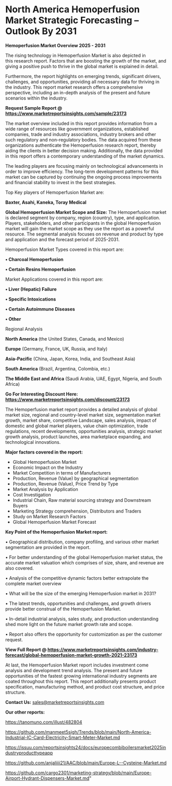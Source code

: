 # North America Hemoperfusion Market Strategic Forecasting – Outlook By 2031

<Strong> Hemoperfusion Market Overview 2025 - 2031</strong>

The rising technology in Hemoperfusion Market is also depicted in this research report. Factors that are boosting the growth of the market, and giving a positive push to thrive in the global market is explained in detail.

Furthermore, the report highlights on emerging trends, significant drivers, challenges, and opportunities, providing all necessary data for thriving in the industry. This report market research offers a comprehensive perspective, including an in-depth analysis of the present and future scenarios within the industry.

<strong>Request Sample Report @ <a href=https://www.marketreportsinsights.com/sample/23173>https://www.marketreportsinsights.com/sample/23173</a></strong>

The market overview included in this report provides information from a wide range of resources like government organizations, established companies, trade and industry associations, industry brokers and other such regulatory and non-regulatory bodies. The data acquired from these organizations authenticate the Hemoperfusion research report, thereby aiding the clients in better decision making. Additionally, the data provided in this report offers a contemporary understanding of the market dynamics.

The leading players are focusing mainly on technological advancements in order to improve efficiency. The long-term development patterns for this market can be captured by continuing the ongoing process improvements and financial stability to invest in the best strategies.

Top Key players of Hemoperfusion Market are:

<strong>Baxter, Asahi, Kaneka, Toray Medical</strong>

<strong><b>Global Hemoperfusion Market Scope and Size:</b></strong>
The Hemoperfusion market is declared segment by company, region (country), type, and application. Players, stakeholders, and other participants in the global Hemoperfusion market will gain the market scope as they use the report as a powerful resource. The segmental analysis focuses on revenue and product by type and application and the forecast period of 2025-2031.

Hemoperfusion Market Types covered in this report are:

<strong>• Charcoal Hemoperfusion

• Certain Resins Hemoperfusion</strong>

Market Applications covered in this report are:

<strong>• Liver (Hepatic) Failure

• Specific Intoxications

• Certain Autoimmune Diseases

• Other</strong> 

Regional Analysis

<strong>North America</strong> (the United States, Canada, and Mexico)

<strong>Europe</strong> (Germany, France, UK, Russia, and Italy)

<strong>Asia-Pacific</strong> (China, Japan, Korea, India, and Southeast Asia)

<strong>South America</strong> (Brazil, Argentina, Colombia, etc.)

<strong>The Middle East and Africa</strong> (Saudi Arabia, UAE, Egypt, Nigeria, and South Africa)

<strong>Go For Interesting Discount Here: <a href=https://www.marketreportsinsights.com/discount/23173>https://www.marketreportsinsights.com/discount/23173</a></strong>

The Hemoperfusion market report provides a detailed analysis of global market size, regional and country-level market size, segmentation market growth, market share, competitive Landscape, sales analysis, impact of domestic and global market players, value chain optimization, trade regulations, recent developments, opportunities analysis, strategic market growth analysis, product launches, area marketplace expanding, and technological innovations.

<strong><b>Major factors covered in the report:</b></strong>
<ul>
  <li>Global Hemoperfusion Market </li>
  <li>Economic Impact on the Industry</li>
  <li>Market Competition in terms of Manufacturers</li>
  <li>Production, Revenue (Value) by geographical segmentation</li>
  <li>Production, Revenue (Value), Price Trend by Type</li>
  <li>Market Analysis by Application</li>
  <li>Cost Investigation</li>
  <li>Industrial Chain, Raw material sourcing strategy and Downstream Buyers</li>
  <li>Marketing Strategy comprehension, Distributors and Traders</li>
  <li>Study on Market Research Factors</li>
  <li>Global Hemoperfusion Market Forecast</li>
</ul>

<strong><b>Key Point of the Hemoperfusion Market report:</b></strong>

• Geographical distribution, company profiling, and various other market segmentation are provided in the report.

• For better understanding of the global Hemoperfusion market status, the accurate market valuation which comprises of size, share, and revenue are also covered.

• Analysis of the competitive dynamic factors better extrapolate the complete market overview

• What will be the size of the emerging Hemoperfusion market in 2031?

• The latest trends, opportunities and challenges, and growth drivers provide better construal of the Hemoperfusion Market.

• In-detail industrial analysis, sales study, and production understanding shed more light on the future market growth rate and scope.

• Report also offers the opportunity for customization as per the customer request.

<strong><b>View Full Report @ <a href=https://www.marketreportsinsights.com/industry-forecast/global-hemoperfusion-market-growth-2021-23173>https://www.marketreportsinsights.com/industry-forecast/global-hemoperfusion-market-growth-2021-23173</a></b></strong>


At last, the Hemoperfusion Market report includes investment come analysis and development trend analysis. The present and future opportunities of the fastest growing international industry segments are coated throughout this report. This report additionally presents product specification, manufacturing method, and product cost structure, and price structure.

<strong>Contact Us:</strong>
sales@marketreportsinsights.com

<strong>Our other reports:</strong>

<a href=https://tanomuno.com/illust/482804>https://tanomuno.com/illust/482804</a>

<a href=https://github.com/manmeet5sigh/Trends/blob/main/North-America-Industrial-IC-Card-Electricity-Smart-Meter-Market.md>https://github.com/manmeet5sigh/Trends/blob/main/North-America-Industrial-IC-Card-Electricity-Smart-Meter-Market.md</a>

<a href=https://issuu.com/reportsinsights24/docs/europecombiboilersmarket2025industryproducttypeapp>https://issuu.com/reportsinsights24/docs/europecombiboilersmarket2025industryproducttypeapp</a>

<a href=https://github.com/anjaliiii21/AAC/blob/main/Europe-L--Cysteine-Market.md>https://github.com/anjaliiii21/AAC/blob/main/Europe-L--Cysteine-Market.md</a>

<a href=https://github.com/cargo2301/marketing-strategy/blob/main/Europe-Airport-Hydrant-Dispensers-Market.md>https://github.com/cargo2301/marketing-strategy/blob/main/Europe-Airport-Hydrant-Dispensers-Market.md</a>"
